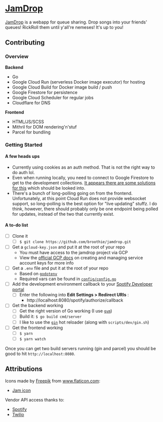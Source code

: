 # [JamDrop](https://jamdrop.app)

[JamDrop](https://jamdrop.app) is a webapp for queue sharing. Drop songs into your friends' queues! RickRoll them until y'all're nemeses! It's up to you!

## Contributing

### Overview

**Backend**
- Go
- Google Cloud Run (serverless Docker image executor) for hosting
- Google Cloud Build for Docker image build / push
- Google Firestore for persistence
- Google Cloud Scheduler for regular jobs
- Cloudflare for DNS

**Frontend**
- HTML/JS/SCSS
- Mithril for DOM rendering'n'stuf
- Parcel for bundling

### Getting Started

#### A few heads ups

- Currently using cookies as an auth method. That is not the right way to do auth lol.
- Even when running locally, you need to connect to Google Firestore to get to the development collections. [It appears there are some solutions for this](https://hub.docker.com/r/mtlynch/firestore-emulator/) which should be looked into.
- There's a bunch of long-polling going on from the frontend. Unfortunately, at this point Cloud Run does not provide websocket support, so long-polling is the best option for "live updating" stuffz. I do think, however, there should probably only be one endpoint being polled for updates, instead of the two that currently exist.

#### A to-do list

- [ ] Clone it
  - [ ] `$ git clone https://github.com/broothie/jamdrop.git`
- [ ] Get a `gcloud-key.json` and put it at the root of your repo
  - You must have access to the jamdrop project via GCP
  - View the [official GCP docs](https://cloud.google.com/iam/docs/creating-managing-service-account-keys#iam-service-account-keys-create-gcloud) on creating and managing service account keys for more info
- [ ] Get a `.env` file and put it at the root of your repo
  - Based on [`godotenv`](https://github.com/joho/godotenv)
  - Required vars can be found in [`config/config.go`](https://github.com/broothie/jamdrop/blob/main/config/config.go)
- [ ] Add the development environment callback to your [Spotify Developer portal](https://developer.spotify.com/dashboard/applications)
  - [ ] Enter the following into __Edit Settings > Redirect URIs__ :
    - http://localhost:8080/spotify/authorize/callback
- [ ] Get the backend working
  - [ ] Get the right version of Go working (I use [`gvm`](https://github.com/moovweb/gvm))
  - [ ] Build it: `$ go build cmd/server`
  - [ ] I like to use the [`gin`](https://github.com/codegangsta/gin) hot reloader (along with `scripts/dev/gin.sh`)
- [ ] Get the frontend working
  - [ ] `$ yarn`
  - [ ] `$ yarn watch`

Once you can get two build servers running (gin and parcel) you should be good to hit `http://localhost:8080`.

## Attributions

Icons made by [Freepik](https://www.flaticon.com/authors/freepik) from www.flaticon.com:
- [Jam icon](https://jamdrop.app/public/jam.489cda7e.svg)

Vendor API access thanks to:
- [Spotify](https://developer.spotify.com/)
- [Twilio](https://www.twilio.com/)
